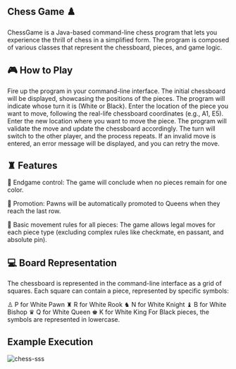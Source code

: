 ## Chess Game ♟️
ChessGame is a Java-based command-line chess program that lets you experience the thrill of chess in a simplified form. The program is composed of various classes that represent the chessboard, pieces, and game logic.

## 🎮 How to Play
Fire up the program in your command-line interface.
The initial chessboard will be displayed, showcasing the positions of the pieces.
The program will indicate whose turn it is (White or Black).
Enter the location of the piece you want to move, following the real-life chessboard coordinates (e.g., A1, E5).
Enter the new location where you want to move the piece.
The program will validate the move and update the chessboard accordingly.
The turn will switch to the other player, and the process repeats.
If an invalid move is entered, an error message will be displayed, and you can retry the move.
## ♜ Features
🏁 Endgame control: The game will conclude when no pieces remain for one color.

👑 Promotion: Pawns will be automatically promoted to Queens when they reach the last row.

🐎 Basic movement rules for all pieces: The game allows legal moves for each piece type (excluding complex rules like checkmate, en passant, and absolute pin).

## 💻 Board Representation
The chessboard is represented in the command-line interface as a grid of squares. Each square can contain a piece, represented by specific symbols:

♙ P for White Pawn ♜ R for White Rook ♞ N for White Knight ♝ B for White Bishop ♛ Q for White Queen ♚ K for White King For Black pieces, the symbols are represented in lowercase.

## Example Execution
![chess-sss](https://github.com/yakupzengin/chess-game-java/assets/118113891/4e7a4429-953e-45f6-bd47-b44d70b576b3)

